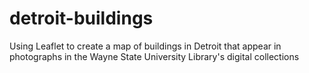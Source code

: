 # detroit-buildings
Using Leaflet to create a map of buildings in Detroit that appear in photographs in the Wayne State University Library's digital collections
